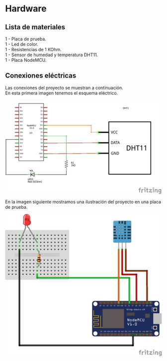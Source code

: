 ﻿# Hardware

## Lista de materiales

1 - Placa de prueba.  
1 - Led de color.   
1 - Resistencias de 1 KOhm.  
1 - Sensor de humedad y temperatura DHT11.  
1 - Placa NodeMCU.  

## Conexiones eléctricas

Las conexiones del proyecto se muestran a continuación.  
En esta primera imagen tenemos el esquema eléctrico.  

![Esquema eléctrico](https://github.com/GridTICs/MatrIoTSASE2019/blob/master/NodeMCU-app/Conexiones/DHT11-SASE_esquematico.png)

En la imagen siguiente mostramos una ilustración del proyecto en una placa de prueba.  

![Imagen ilustrativa en placa de prueba](https://github.com/GridTICs/MatrIoTSASE2019/blob/master/NodeMCU-app/Conexiones/DHT11-SASE_bb.png)


